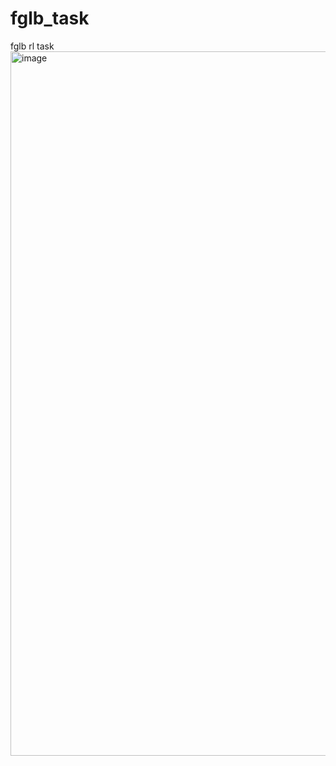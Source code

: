 # fglb_task
fglb rl task
<img width="1989" height="1127" alt="image" src="https://github.com/user-attachments/assets/869417e0-c987-40ba-b1d7-46b215ff9b35" />
